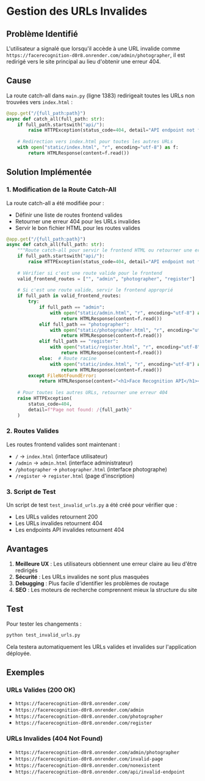 # Gestion des URLs Invalides

## Problème Identifié

L'utilisateur a signalé que lorsqu'il accède à une URL invalide comme `https://facerecognition-d0r8.onrender.com/admin/photographer`, il est redirigé vers le site principal au lieu d'obtenir une erreur 404.

## Cause

La route catch-all dans `main.py` (ligne 1383) redirigeait toutes les URLs non trouvées vers `index.html` :

```python
@app.get("/{full_path:path}")
async def catch_all(full_path: str):
    if full_path.startswith("api/"):
        raise HTTPException(status_code=404, detail="API endpoint not found")
    
    # Redirection vers index.html pour toutes les autres URLs
    with open("static/index.html", "r", encoding="utf-8") as f:
        return HTMLResponse(content=f.read())
```

## Solution Implémentée

### 1. Modification de la Route Catch-All

La route catch-all a été modifiée pour :
- Définir une liste de routes frontend valides
- Retourner une erreur 404 pour les URLs invalides
- Servir le bon fichier HTML pour les routes valides

```python
@app.get("/{full_path:path}")
async def catch_all(full_path: str):
    """Route catch-all pour servir le frontend HTML ou retourner une erreur 404"""
    if full_path.startswith("api/"):
        raise HTTPException(status_code=404, detail="API endpoint not found")
    
    # Vérifier si c'est une route valide pour le frontend
    valid_frontend_routes = ["", "admin", "photographer", "register"]
    
    # Si c'est une route valide, servir le frontend approprié
    if full_path in valid_frontend_routes:
        try:
            if full_path == "admin":
                with open("static/admin.html", "r", encoding="utf-8") as f:
                    return HTMLResponse(content=f.read())
            elif full_path == "photographer":
                with open("static/photographer.html", "r", encoding="utf-8") as f:
                    return HTMLResponse(content=f.read())
            elif full_path == "register":
                with open("static/register.html", "r", encoding="utf-8") as f:
                    return HTMLResponse(content=f.read())
            else:  # Route racine
                with open("static/index.html", "r", encoding="utf-8") as f:
                    return HTMLResponse(content=f.read())
        except FileNotFoundError:
            return HTMLResponse(content="<h1>Face Recognition API</h1><p>Frontend not found</p>")
    
    # Pour toutes les autres URLs, retourner une erreur 404
    raise HTTPException(
        status_code=404, 
        detail=f"Page not found: /{full_path}"
    )
```

### 2. Routes Valides

Les routes frontend valides sont maintenant :
- `/` → `index.html` (interface utilisateur)
- `/admin` → `admin.html` (interface administrateur)
- `/photographer` → `photographer.html` (interface photographe)
- `/register` → `register.html` (page d'inscription)

### 3. Script de Test

Un script de test `test_invalid_urls.py` a été créé pour vérifier que :
- Les URLs valides retournent 200
- Les URLs invalides retournent 404
- Les endpoints API invalides retournent 404

## Avantages

1. **Meilleure UX** : Les utilisateurs obtiennent une erreur claire au lieu d'être redirigés
2. **Sécurité** : Les URLs invalides ne sont plus masquées
3. **Debugging** : Plus facile d'identifier les problèmes de routage
4. **SEO** : Les moteurs de recherche comprennent mieux la structure du site

## Test

Pour tester les changements :

```bash
python test_invalid_urls.py
```

Cela testera automatiquement les URLs valides et invalides sur l'application déployée.

## Exemples

### URLs Valides (200 OK)
- `https://facerecognition-d0r8.onrender.com/`
- `https://facerecognition-d0r8.onrender.com/admin`
- `https://facerecognition-d0r8.onrender.com/photographer`
- `https://facerecognition-d0r8.onrender.com/register`

### URLs Invalides (404 Not Found)
- `https://facerecognition-d0r8.onrender.com/admin/photographer`
- `https://facerecognition-d0r8.onrender.com/invalid-page`
- `https://facerecognition-d0r8.onrender.com/nonexistent`
- `https://facerecognition-d0r8.onrender.com/api/invalid-endpoint` 
